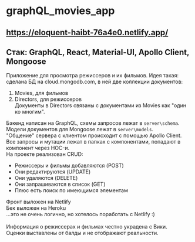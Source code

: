# graphQL_movies_app
## https://eloquent-haibt-76a4e0.netlify.app/
## Стак: GraphQL, React, Material-UI, Apollo Client, Mongoose

Приложение для просмотра режиссеров и их фильмов.
Идея такая: сделана БД на cloud.mongodb.com, в ней две коллекции документов:
1. Movies, для фильмов
2. Directors, для режиссеров</br>
Документы в Directors связаны с документами из Movies как "один ко многим".

Бэкенд написан на GraphQL, схемы запросов лежат в `server\schema`.</br>
Модели документов для Mongoose лежат в `server\models`.</br>
"Общение" сервера с клиентом происходит с помощью Apollo Client.</br>
Все запросы и мутации лежат в папках с компонентами, попадают в компонент через HOC-и.</br>
На проекте реализован CRUD:
- Режиссеры и фильмы добавляются (POST)
- Они редактируются (UPDATE)
- Они удаляются (DELETE)
- Они запрашиваются в список (GET)
- Плюс есть поиск по имеющимся элементам

Фронт выложен на Netlify</br>
Бек выложен на Heroku</br>
...это не очень логично, но хотелось поработать с Netlify :)</br>
</br>
Информация о режиссерах и фильмах честно украдена с Вики.</br>
Оценки выставлены от балды и не отображают реальности.</br>
